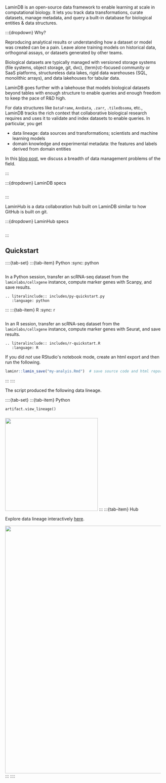 LaminDB is an open-source data framework to enable learning at scale in computational biology.
It lets you track data transformations, curate datasets, manage metadata, and query a built-in database for biological entities & data structures.

:::{dropdown} Why?

Reproducing analytical results or understanding how a dataset or model was created can be a pain.
Leave alone training models on historical data, orthogonal assays, or datasets generated by other teams.

Biological datasets are typically managed with versioned storage systems (file systems, object storage, git, dvc), {term}`UI`-focused community or SaaS platforms, structureless data lakes, rigid data warehouses (SQL, monolithic arrays), and data lakehouses for tabular data.

LaminDB goes further with a lakehouse that models biological datasets beyond tables with enough structure to enable queries and enough freedom to keep the pace of R&D high.

For data structures like `DataFrame`, `AnnData`, `.zarr`, `.tiledbsoma`, etc., LaminDB tracks the rich context that collaborative biological research requires and uses it to validate and index datasets to enable queries. In particular, you get

- data lineage: data sources and transformations; scientists and machine learning models
- domain knowledge and experimental metadata: the features and labels derived from domain entities

In this [blog post](https://blog.lamin.ai/problems), we discuss a breadth of data management problems of the field.

:::

:::{dropdown} LaminDB specs

```{include} includes/specs-lamindb.md

```

:::

LaminHub is a data collaboration hub built on LaminDB similar to how GitHub is built on git.

:::{dropdown} LaminHub specs

```{include} includes/specs-laminhub.md

```

:::

## Quickstart

::::{tab-set}
:::{tab-item} Python
:sync: python

```{include} includes/quick-setup-lamindb.md

```

In a Python session, transfer an scRNA-seq dataset from the `laminlabs/cellxgene` instance, compute marker genes with Scanpy, and save results.

```{eval-rst}
.. literalinclude:: includes/py-quickstart.py
   :language: python
```

:::
:::{tab-item} R
:sync: r

```{include} includes/quick-setup-laminr.md

```

In an R session, transfer an scRNA-seq dataset from the `laminlabs/cellxgene` instance, compute marker genes with Seurat, and save results.

```{eval-rst}
.. literalinclude:: includes/r-quickstart.R
   :language: R
```

If you did _not_ use RStudio's notebook mode, create an html export and then run the following.

```R
laminr::lamin_save("my-analyis.Rmd")  # save source code and html report for a `.qmd` or `.Rmd` file
```

:::
::::

The script produced the following data lineage.

::::{tab-set}
:::{tab-item} Python

```python
artifact.view_lineage()
```

<div style="height: 0.5em;"></div>
<img src="https://lamin-site-assets.s3.amazonaws.com/.lamindb/A0W45AGQfmsxFhyq0000.png" width="300">
:::
:::{tab-item} Hub

Explore data lineage interactively [here](https://lamin.ai/laminlabs/lamindata/artifact/qQ6DCPnSKWMvA5GC0000).

<img src="https://lamin-site-assets.s3.amazonaws.com/.lamindb/mfFvKdqpvlbOyQ1d0000.png" width="800">
:::
::::
